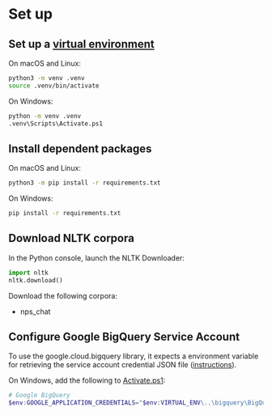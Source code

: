 # Set up
## Set up a [virtual environment](https://docs.python.org/3.6/library/venv.html#module-venv)
On macOS and Linux:
```bash
python3 -m venv .venv
source .venv/bin/activate
```
On Windows:
```bash
python -m venv .venv
.venv\Scripts\Activate.ps1
```

## Install dependent packages
On macOS and Linux:
```bash
python3 -m pip install -r requirements.txt
```
On Windows:
```bash
pip install -r requirements.txt
```

## Download NLTK corpora
In the Python console, launch the NLTK Downloader:
```python
import nltk
nltk.download()
```
Download the following corpora:
- nps_chat

## Configure Google BigQuery Service Account
To use the google.cloud.bigquery library, it expects a environment variable for retrieving the service account credential JSON file ([instructions](https://cloud.google.com/bigquery/docs/quickstarts/quickstart-client-libraries)).

On Windows, add the following to [Activate.ps1](.venv\Scripts\Activate.ps1):
```PowerShell
# Google BigQuery
$env:GOOGLE_APPLICATION_CREDENTIALS="$env:VIRTUAL_ENV\..\bigquery\BigQueryServiceAccount.json"
```